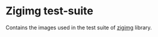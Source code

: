 # Zigimg test-suite

Contains the images used in the test suite of [zigimg](https://github.com/zigimg/zigimg) library.
